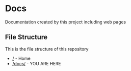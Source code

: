 # Docs

 Documentation created by this project including web pages

## File Structure

This is the file structure of this repository

* [/](/README.md) - Home
* [/docs/](./docs/) - YOU ARE HERE
